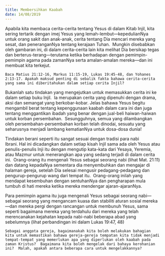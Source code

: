 ```yaml
---
title: Membersihkan Kaabah
date: 14/08/2019
---
```


Apabila kita membaca cerita-cerita tentang Yesus di dalam Kitab Injil, kita sering tertarik dengan imej Yesus yang lemah-lembut—kepedulianNya untuk orang sakit dan anak-anak, cerita tentang Dia mencari mereka yang sesat, dan peneranganNya tentang kerajaan Tuhan.  Mungkin disebabkan oleh gambaran ini, di dalam cerita-cerita lain kita melihat Dia bersikap tegas dan berterus-terang—terutama ketika berhadapan dengan pemimpin-pemimpin agama pada zamanNya serta amalan-amalan mereka—dan ini membuat kita terkejut.

`Baca Matius 21:12-16, Markus 11:15-19, Lukas 19:45-48, dan Yohanes 2:13-17. Apakah maksud penting di sebalik fakta bahawa cerita-cerita yang sama ini diberitahukan dalam setiap cerita Injil?`

Bukanlah satu tindakan yang mengejutkan untuk memasukkan cerita ini ke dalam setiap buku Injil.  Ia merupakan cerita yang dipenuhi dengan drama, aksi dan semangat yang berkobar-kobar. Jelas bahawa Yesus begitu mengambil berat tentang kepenggunaan kaabah dalam cara ini dan juga tentang menggantikan ibadah yang benar dengan jual-beli haiwan-haiwan untuk korban persembahan.  Sesungguhnya, semua yang dilambangkan oleh persembahan-persembahan korban telah dinodai, sesuatu yang seharusnya menjadi lambang kematianNya untuk dosa-dosa dunia!

Tindakan berani seperti itu sangat sesuai dengan tradisi para nabi Ibrani. Hal ini dicadangkan dalam setiap kisah Injil sama ada oleh Yesus atau penulis-penulis Inji itu dengan mengutip kata-kata dari Yesaya, Yeremia, atau Mazmur untuk menerangkan apa yang sedang terjadi di dalam cerita ini.  Orang-orang itu mengenali Yesus sebagai seorang nabi (lihat Mat. 21:11) dan datang kepadaNya sementara dia menyembuhkan dan mengajar di halaman gereja, setelah Dia selesai mengusir pedagang-pedagang dan pengurup-pengurup wang dari tempat itu.  Orang-orang inilah yang mendapat kesembuhan dengan sentuhanNya dan pengharapan mula tumbuh di hati mereka ketika mereka mendengar ajaran-ajaranNya.

Para pemimpin agama itu juga mengenali Yesus sebagai seorang nabi—sebagai seorang yang mengancam kuasa dan stabiliti aturan sosial mereka—dan mereka pergi dengan rancangan untuk membunuh Yesus, sama seperti bagaimana mereka yang terdahulu dari mereka yang telah merencanakan kejahatan kepada nabi-nabi beberapa abad yang sebelumnya (lihat perbandingan ini dalam Lukas 19:47, 48)

`Sebagai anggota gereja, bagaimanakah kita boleh melakukan bahagian kita untuk memastikan bahawa gereja-gereja tempatan kita tidak menjadi tempat-tempat yang memerlukan apa yang diperlukan oleh kaabah pada zaman Kristus?  Bagaimana kita boleh mengelak dari bahaya kerohanian ini?  Malah, apakah antara beberapa cara untuk mengelakkannya?`